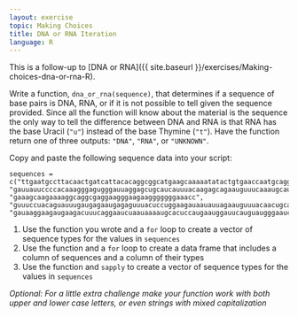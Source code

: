 ```yaml
---
layout: exercise
topic: Making Choices
title: DNA or RNA Iteration
language: R
---
```


This is a follow-up to [DNA or RNA]({{ site.baseurl }}/exercises/Making-choices-dna-or-rna-R).

Write a function, `dna_or_rna(sequence)`, that determines if a sequence
of base pairs is DNA, RNA, or if it is not possible to tell given the
sequence provided. Since all the function will know about the material is the
sequence the only way to tell the difference between DNA and RNA is that
RNA has the base Uracil (`"u"`) instead of the base Thymine (`"t"`). Have the
function return one of three outputs: `"DNA"`, `"RNA"`, or `"UNKNOWN"`.

Copy and paste the following sequence data into your script:

```
sequences = c("ttgaatgccttacaactgatcattacacaggcggcatgaagcaaaaatatactgtgaaccaatgcaggcg", "gauuauuccccacaaagggagugggauuaggagcugcaucauuuacaagagcagaauguuucaaaugcau", "gaaagcaagaaaaggcaggcgaggaagggaagaagggggggaaacc", "guuuccuacaguauuugaugagaaugagaguuuacuccuggaagauaauauuagaauguuuacaacugcaccugaucagguggauaaggaagaugaagacu", "gauaaggaagaugaagacuuucaggaaucuaauaaaaugcacuccaugaauggauucauguaugggaaucagccggguc")
```

1. Use the function you wrote and a `for` loop to create a vector of sequence types for the values in `sequences`
2. Use the function and a `for` loop to create a data frame that includes a column of sequences and a column of their types
3. Use the function and `sapply` to create a vector of sequence types for the values in `sequences`

*Optional: For a little extra challenge make your function work with both upper
and lower case letters, or even strings with mixed capitalization*
